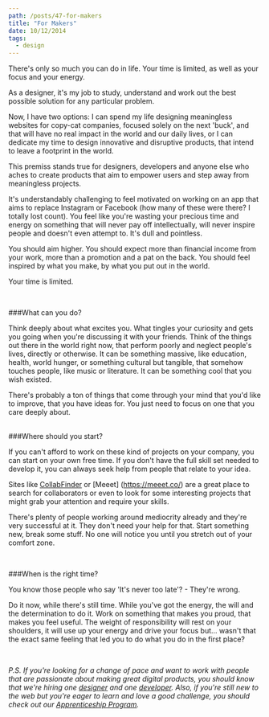 ```yaml
---
path: /posts/47-for-makers
title: "For Makers"
date: 10/12/2014
tags:
  - design
---
```


There's only so much you can do in life. Your time is limited, as well as your focus and your energy. 

As a designer, it's my job to study, understand and work out the best possible solution for any particular problem.

Now, I have two options: I can spend my life designing meaningless websites for copy-cat companies, focused solely on the next 'buck', and that will have no real impact in the world and our daily lives, or I can dedicate my time to design innovative and disruptive products, that intend to leave a footprint in the world.

This premiss stands true for designers, developers and anyone else who aches to create products that aim to empower users and step away from meaningless projects.

It's understandably challenging to feel motivated on working on an app that aims to replace Instagram or Facebook (how many of these were there? I totally lost count). You feel like you're wasting your precious time and energy on something that will never pay off intellectually, will never inspire people and doesn't even attempt to. It's dull and pointless. 

You should aim higher. You should expect more than financial income from your work, more than a promotion and a pat on the back. You should feel inspired by what you make, by what you put out in the world. 
 
Your time is limited.

<br/>

###What can you do?

Think deeply about what excites you. What tingles your curiosity and gets you going when you're discussing it with your friends. Think of the things out there in the world right now, that perform poorly and neglect people's lives, directly or otherwise. It can be something massive, like education, health, world hunger, or something cultural but tangible, that somehow touches people, like music or literature. It can be something cool that you wish existed. 

There's probably a ton of things that come through your mind that you'd like to improve, that you have ideas for. You just need to focus on one that you care deeply about.  

<br/>
###Where should you start?

If you can't afford to work on these kind of projects on your company, you can start on your own free time. If you don't have the full skill set needed to develop it, you can always seek help from people that relate to your idea. 

Sites like [CollabFinder](https://collabfinder.com/) or [Meeet] (https://meeet.co/) are a great place to search for collaborators or even to look for some interesting projects that might grab your attention and require your skills. 

There's plenty of people working around mediocrity already and they're very successful at it. They don't need your help for that. Start something new, break some stuff. No one will notice you until you stretch out of your comfort zone.

<br/>

###When is the right time?

You know those people who say 'It's never too late'? - They're wrong.

Do it now, while there's still time. While you've got the energy, the will and the determination to do it. Work on something that makes you proud, that makes you feel useful. The weight of responsibility will rest on your shoulders, it will use up your energy and drive your focus but... wasn't that the exact same feeling that led you to do what you do in the first place? 

<br/>

*P.S. If you're looking for a change of pace and want to work with people that are passionate about making great digital products, you should know that we're hiring one [designer](https://www.jobbox.io/offers/web-designer-group-buddies) and one [developer](https://www.jobbox.io/offers/ruby-on-rails-web-developer).
Also, if you're still new to the web but you're eager to learn and love a good challenge, you should check out our [Apprenticeship Program](https://apprenticeship.groupbuddies.com).*
